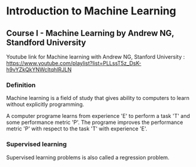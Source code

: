 # Introduction to Machine Learning
## Course I - Machine Learning by Andrew NG, Standford University 
Youtube link for Machine learning with Andrew NG, Stanford University : https://www.youtube.com/playlist?list=PLLssT5z_DsK-h9vYZkQkYNWcItqhlRJLN

### Definition
Machine learning is a field of study that gives ability to computers to learn without explicitly programming.

A computer programe learns from experience 'E' to perform a task 'T' and some performance metric 'P'. The programe improves
the performance metric 'P' with respect to the task 'T' with experience 'E'. 

### Supervised learning
Supervised learning problems is also called a regression problem. 
